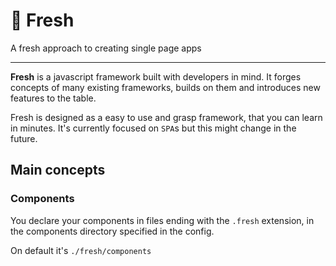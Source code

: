 # 🧊 Fresh
A fresh approach to creating single page apps

----

**Fresh** is a javascript framework built with developers in mind. It forges concepts of many existing frameworks, builds on them and introduces new features to the table.

Fresh is designed as a easy to use and grasp framework, that you can learn in minutes. It's currently focused on `SPA`s but this might change in the future.

## Main concepts

### Components
You declare your components in files ending with the `.fresh` extension, in the components directory specified in the config.

On default it's `./fresh/components`
